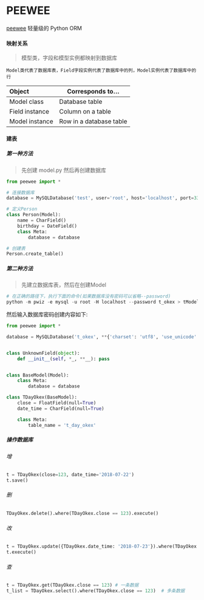 # PEEWEE

[peewee](http://docs.peewee-orm.com/) 轻量级的 Python ORM

#### 映射关系

> 模型类，字段和模型实例都映射到数据库

`Model类代表了数据库表，Field字段实例代表了数据库中的列，Model实例代表了数据库中的行`

| Object         | Corresponds to…         |
| :------------- | ----------------------- |
| Model class    | Database table          |
| Field instance | Column on a table       |
| Model instance | Row in a database table |

#### 建表

##### 第一种方法

> 先创建 model.py  然后再创建数据库

```python
from peewee import *

# 连接数据库
database = MySQLDatabase('test', user='root', host='localhost', port=3306)

# 定义Person
class Person(Model):
    name = CharField()
    birthday = DateField()
    class Meta:
        database = database
```

```python
# 创建表
Person.create_table()
```

##### 第二种方法

> 先建立数据库表，然后在创建Model

```python
# 在正确的路径下，执行下面的命令(如果数据库没有密码可以省略--password)
python -m pwiz -e mysql -u root -H localhost --password t_okex > tModel.py
```

然后输入数据库密码创建内容如下:

```python
from peewee import *

database = MySQLDatabase('t_okex', **{'charset': 'utf8', 'use_unicode': True, 'host': 'localhost', 'user': 'root'})


class UnknownField(object):
    def __init__(self, *_, **__): pass


class BaseModel(Model):
    class Meta:
        database = database

class TDayOkex(BaseModel):
    close = FloatField(null=True)
    date_time = CharField(null=True)

    class Meta:
        table_name = 't_day_okex'

```



##### 操作数据库

###### 增

```python
t = TDayOkex(close=123, date_time='2018-07-22')
t.save()
```

###### 删

```python
TDayOkex.delete().where(TDayOkex.close == 123).execute()
```

###### 改

```python
t = TDayOkex.update({TDayOkex.date_time: '2018-07-23'}).where(TDayOkex.close == 123)
t.execute()
```

###### 查

```python
t = TDayOkex.get(TDayOkex.close == 123) # 一条数据
t_list = TDayOkex.select().where(TDayOkex.close == 123)  # 多条数据
```

